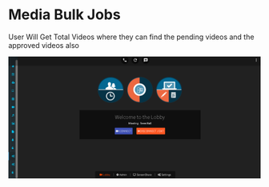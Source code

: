 # Media Bulk Jobs

User Will Get Total Videos where they can find the pending videos and the approved videos also

![](../.gitbook/assets/image%20%28172%29.png)

